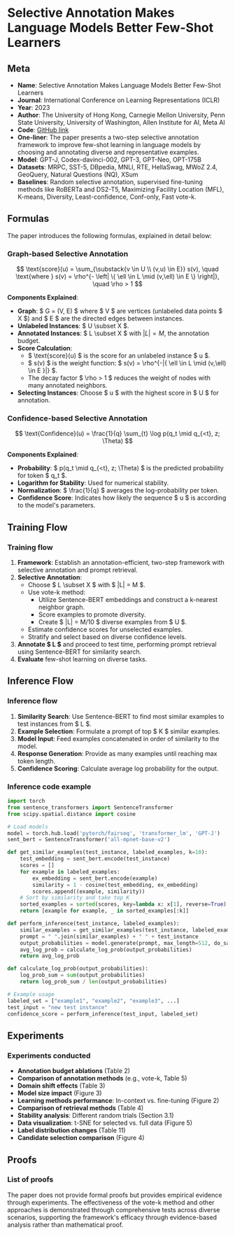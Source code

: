 # Selective Annotation Makes Language Models Better Few-Shot Learners

## Meta

* **Name**: Selective Annotation Makes Language Models Better Few-Shot Learners
* **Journal**: International Conference on Learning Representations (ICLR)
* **Year**: 2023
* **Author**: The University of Hong Kong, Carnegie Mellon University, Penn State University, University of Washington, Allen Institute for AI, Meta AI
* **Code**: [GitHub link](https://github.com/HKUNLP/icl-selective-annotation)
* **One-liner**: The paper presents a two-step selective annotation framework to improve few-shot learning in language models by choosing and annotating diverse and representative examples.
* **Model**: GPT-J, Codex-davinci-002, GPT-3, GPT-Neo, OPT-175B
* **Datasets**: MRPC, SST-5, DBpedia, MNLI, RTE, HellaSwag, MWoZ 2.4, GeoQuery, Natural Questions (NQ), XSum
* **Baselines**: Random selective annotation, supervised fine-tuning methods like RoBERTa and DS2-T5, Maximizing Facility Location (MFL), K-means, Diversity, Least-confidence, Conf-only, Fast vote-k.

## Formulas

The paper introduces the following formulas, explained in detail below:

### Graph-based Selective Annotation

$$
\text{score}(u) = \sum_{\substack{v \in U \\ (v,u) \in E}} s(v), \quad \text{where } s(v) = \rho^{- \left| \{ \ell \in L \mid (v,\ell) \in E \} \right|}, \quad \rho > 1
$$

**Components Explained**:

- **Graph**: $ G = (V, E) $ where $ V $ are vertices (unlabeled data points $ X $) and $ E $ are the directed edges between instances.
- **Unlabeled Instances**: $ U \subset X $.
- **Annotated Instances**: $ L \subset X $ with $|L| = M$, the annotation budget.
- **Score Calculation**: 
  - $ \text{score}(u) $ is the score for an unlabeled instance $ u $.
  - $ s(v) $ is the weight function: $ s(v) = \rho^{-|\{ \ell \in L \mid (v,\ell) \in E \}|} $.
  - The decay factor $ \rho > 1 $ reduces the weight of nodes with many annotated neighbors.
- **Selecting Instances**: Choose $ u $ with the highest score in $ U $ for annotation.

### Confidence-based Selective Annotation

$$
\text{Confidence}(u) = \frac{1}{q} \sum_{t} \log p(q_t \mid q_{<t}, z; \Theta)
$$

**Components Explained**:

- **Probability**: $ p(q_t \mid q_{<t}, z; \Theta) $ is the predicted probability for token $ q_t $.
- **Logarithm for Stability**: Used for numerical stability.
- **Normalization**: $ \frac{1}{q} $ averages the log-probability per token.
- **Confidence Score**: Indicates how likely the sequence $ u $ is according to the model's parameters.

## Training Flow

### Training flow

1. **Framework**: Establish an annotation-efficient, two-step framework with selective annotation and prompt retrieval.
2. **Selective Annotation**:
   - Choose $ L \subset X $ with $ |L| = M $.
   - Use vote-k method:
     - Utilize Sentence-BERT embeddings and construct a k-nearest neighbor graph.
     - Score examples to promote diversity.
     - Create $ |L| = M/10 $ diverse examples from $ U $.
   - Estimate confidence scores for unselected examples.
   - Stratify and select based on diverse confidence levels.
3. **Annotate $ L $** and proceed to test time, performing prompt retrieval using Sentence-BERT for similarity search.
4. **Evaluate** few-shot learning on diverse tasks.

## Inference Flow

### Inference flow

1. **Similarity Search**: Use Sentence-BERT to find most similar examples to test instances from $ L $.
2. **Example Selection**: Formulate a prompt of top $ K $ similar examples.
3. **Model Input**: Feed examples concatenated in order of similarity to the model.
4. **Response Generation**: Provide as many examples until reaching max token length.
5. **Confidence Scoring**: Calculate average log probability for the output.

### Inference code example

```python
import torch
from sentence_transformers import SentenceTransformer
from scipy.spatial.distance import cosine

# Load models
model = torch.hub.load('pytorch/fairseq', 'transformer_lm', 'GPT-J')
sent_bert = SentenceTransformer('all-mpnet-base-v2')

def get_similar_examples(test_instance, labeled_examples, k=10):
    test_embedding = sent_bert.encode(test_instance)
    scores = []
    for example in labeled_examples:
        ex_embedding = sent_bert.encode(example)
        similarity = 1 - cosine(test_embedding, ex_embedding)
        scores.append((example, similarity))
    # Sort by similarity and take top K
    sorted_examples = sorted(scores, key=lambda x: x[1], reverse=True)
    return [example for example, _ in sorted_examples[:k]]

def perform_inference(test_instance, labeled_examples):
    similar_examples = get_similar_examples(test_instance, labeled_examples, k=13)
    prompt = " ".join(similar_examples) + " " + test_instance
    output_probabilities = model.generate(prompt, max_length=512, do_sample=False)
    avg_log_prob = calculate_log_prob(output_probabilities)
    return avg_log_prob

def calculate_log_prob(output_probabilities):
    log_prob_sum = sum(output_probabilities)
    return log_prob_sum / len(output_probabilities)

# Example usage
labeled_set = ["example1", "example2", "example3", ...]
test_input = "new test instance"
confidence_score = perform_inference(test_input, labeled_set)
```

## Experiments

### Experiments conducted

* **Annotation budget ablations** (Table 2)
* **Comparison of annotation methods** (e.g., vote-k, Table 5)
* **Domain shift effects** (Table 3)
* **Model size impact** (Figure 3)
* **Learning methods performance**: In-context vs. fine-tuning (Figure 2)
* **Comparison of retrieval methods** (Table 4)
* **Stability analysis**: Different random trials (Section 3.1)
* **Data visualization**: t-SNE for selected vs. full data (Figure 5)
* **Label distribution changes** (Table 11)
* **Candidate selection comparison** (Figure 4)

## Proofs

### List of proofs

The paper does not provide formal proofs but provides empirical evidence through experiments. The effectiveness of the vote-k method and other approaches is demonstrated through comprehensive tests across diverse scenarios, supporting the framework's efficacy through evidence-based analysis rather than mathematical proof.